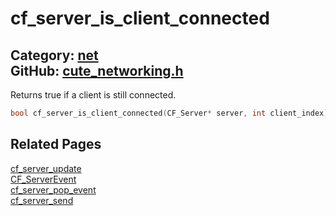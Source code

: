 [//]: # (This file is automatically generated by Cute Framework's docs parser.)
[//]: # (Do not edit this file by hand!)
[//]: # (See: https://github.com/RandyGaul/cute_framework/blob/master/samples/docs_parser.cpp)
[](../header.md ':include')

# cf_server_is_client_connected

Category: [net](/api_reference?id=net)  
GitHub: [cute_networking.h](https://github.com/RandyGaul/cute_framework/blob/master/include/cute_networking.h)  
---

Returns true if a client is still connected.

```cpp
bool cf_server_is_client_connected(CF_Server* server, int client_index);
```

## Related Pages

[cf_server_update](/net/cf_server_update.md)  
[CF_ServerEvent](/net/cf_serverevent.md)  
[cf_server_pop_event](/net/cf_server_pop_event.md)  
[cf_server_send](/net/cf_server_send.md)  
